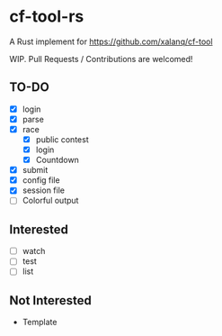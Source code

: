# cf-tool-rs

A Rust implement for <https://github.com/xalanq/cf-tool>

WIP. Pull Requests / Contributions are welcomed!

## TO-DO

- [x] login
- [x] parse
- [x] race
  - [x] public contest
  - [x] login
  - [x] Countdown
- [x] submit
- [x] config file
- [x] session file
- [ ] Colorful output

## Interested 

- [ ] watch
- [ ] test
- [ ] list

## Not Interested

- Template

